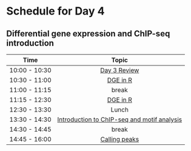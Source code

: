 # Schedule for Day 4

## Differential gene expression and ChIP-seq introduction

| Time            |   Topic  |
|:------------------------:|:----------:|
| 10:00 - 10:30 | [Day 3 Review](lessons/Day3_review.md) |
| 10:30 - 11:00 | [DGE in R](lessons/03_dge.md) |
| 11:00 - 11:15 | break |
| 11:15 - 12:30 | [DGE in R](lessons/03_dge.md) |
| 12:30 - 13:30 | Lunch |
| 13:30 - 14:30 | [Introduction to ChIP-seq and motif analysis](day4_chip.pdf) |
| 14:30 - 14:45 | break |
| 14:45 - 16:00 | [Calling peaks](lessons/04_peaks.md) |
